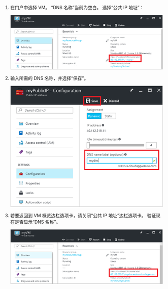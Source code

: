 1. 在门户中选择 VM。 “DNS 名称”当前为空白。 选择“公共 IP 地址”：

   ![在门户中单击公共 IP 资源](./media/virtual-machines-common-portal-create-fqdn/locatePublicIP.PNG)

2. 输入所需的 DNS 名称，并选择“保存”。

   ![输入公共 IP 资源的 DNS 名称标签](./media/virtual-machines-common-portal-create-fqdn/dnsNameLabel.PNG)

3. 若要返回到 VM 概览边栏选项卡，请关闭“公共 IP 地址”边栏选项卡。 验证现在是否显示“DNS 名称”。

   ![确认已设置新的 DNS 标签](./media/virtual-machines-common-portal-create-fqdn/fqdnCreated.PNG)
